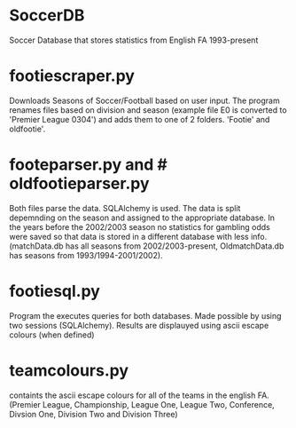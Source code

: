 # SoccerDB
Soccer Database that stores statistics from English FA 1993-present
# footiescraper.py
Downloads Seasons of Soccer/Football based on user input. The program renames files based on division and season (example file E0 is converted to 'Premier League 0304') and adds them to one of 2 folders. 'Footie' and oldfootie'. 
# footeparser.py and # oldfootieparser.py 
Both files parse the data. SQLAlchemy is used. The data is split depemnding on the season and assigned to the appropriate database. In the years before the 2002/2003 season no statistics for gambling odds were saved so that data is stored in a different database with less info. (matchData.db has all seasons from 2002/2003-present, OldmatchData.db has seasons from 1993/1994-2001/2002).
# footiesql.py
Program the executes queries for both databases. Made possible by using two sessions (SQLAlchemy). Results are displauyed using ascii escape colours (when defined)
# teamcolours.py  
containts the ascii escape colours for all of the teams in the english FA. (Premier League, Championship, League One, League Two, Conference, Divsion One, Division Two and Division Three)
